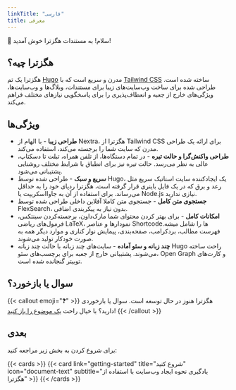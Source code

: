 ```yaml
---
linkTitle: "فارسی"
title: معرفی
---
```


👋 سلام! به مستندات هگزترا خوش آمدید!

<!--more-->

## هگزترا چیه؟

هگزترا یک تم [Hugo][hugo] مدرن و سریع است که با [Tailwind CSS][tailwind-css] ساخته شده است.
 طراحی شده برای ساخت وب‌سایت‌های زیبا برای مستندات، وبلاگ‌ها و وب‌سایت‌ها، ویژگی‌های خارج از جعبه و انعطاف‌پذیری را برای پاسخگویی نیازهای مختلف فراهم می‌کند.

## ویژگی‌ها

- **طراحی زیبا** - با الهام از Nextra، هگزترا از Tailwind CSS برای ارائه یک طراحی مدرن که سایت شما را برجسته می‌کند، استفاده می‌کند.
- **طراحی واکنش‌گرا و حالت تیره** - در تمام دستگاه‌ها، از تلفن همراه، تبلت تا دسکتاپ، عالی به نظر می‌رسد. حالت تیره نیز برای انطباق با شرایط مختلف روشنایی پشتیبانی می‌شود.
- **سریع و سبک** - طراحی شده توسط Hugo، یک ایجادکننده سایت استاتیک سریع مثل رعد و برق که در یک فایل باینری قرار گرفته است، هگزترا ردپای خود را به حداقل می‌رساند. برای استفاده از آن به جاوااسکریپت یا Node.js نیازی ندارید.
- **جستجوی متن کامل** - جستجوی متن کاملا آفلاین داخلی طراحی شده توسط FlexSearch، بدون نیاز به پیکربندی اضافی.
- **امکانات کامل** - برای بهتر کردن محتوای شما مارک‌داون، برجسته‌کردن سینتکس، فرمول‌های ریاضی LaTeX، نمودارها و عناصر Shortcodeها را شامل میشه. فهرست مطالب، بردکرامب، صفحه‌بندی، پیمایش نوار کناری و موارد دیگر همه به صورت خودکار تولید می‌شوند.
- **چند زبانه و سئو آماده** - سایت‌های چند زبانه با حالت چند زبانه Hugo راحت ساخته می‌شوند. پشتیبانی خارج از جعبه برای برچسب‌های سئو، Open Graph و کارت‌های توییتر گنجانده شده است.

## سوال یا بازخورد؟

{{< callout emoji="❓" >}}
  هگزترا هنوز در حال توسعه است.
 سوال یا بازخوردی دارید؟ با خیال راحت [یک موضوع را باز کنید](https://github.com/imfing/hextra/issues)!
{{< /callout >}}

## بعدی

برای شروع کردن به بخش زیر مراجعه کنید:

{{< cards >}}
  {{< card link="getting-started" title="شروع کنید" icon="document-text" subtitle="یادگیری نحوه ایجاد وب‌سایت با استفاده از هگزترا" >}}
{{< /cards >}}

[hugo]: https://gohugo.io/
[flex-search]: https://github.com/nextapps-de/flexsearch
[tailwind-css]: https://tailwindcss.com/
